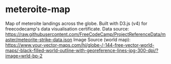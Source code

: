 # meteroite-map
Map of meteroite landings across the globe.
Built with D3.js (v4) for freecodecamp's data visualisation certificate.
Data source: https://raw.githubusercontent.com/FreeCodeCamp/ProjectReferenceData/master/meteorite-strike-data.json
Image Source (world map): https://www.your-vector-maps.com/hi/globe-/-144-free-vector-world-maps/-black-filled-world-outline-with-georeference-lines-jpg-300-dpi/?image=wrld-bp-2
